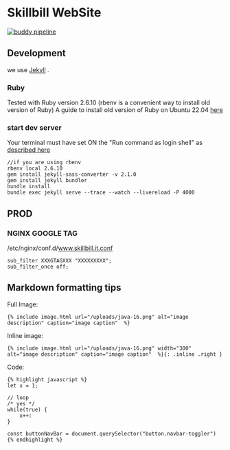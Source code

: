 Skillbill WebSite
=================

[![buddy pipeline](https://app.buddy.works/skillbill-bw/company-site/pipelines/pipeline/253029/badge.svg?token=107d3bbbb60ecabcdb08e0c4f842888977cc5d7b269e84936f8b8074747daf78 "buddy pipeline")](https://app.buddy.works/skillbill-bw/company-site/pipelines/pipeline/253029)


## Development

we use [Jekyll](https://jekyllrb.com/) .

### Ruby

Tested with Ruby version 2.6.10 (rbenv is a convenient way to install old version of Ruby)
A guide to install old version of Ruby on Ubuntu 22.04 [here](https://www.how2shout.com/linux/3-ways-to-install-ruby-on-ubuntu-22-04-lts-jammy/)


### start dev server

Your terminal must have set ON the "Run command as login shell" as [described here](https://rvm.io/integration/gnome-terminal)

```
//if you are using rbenv
rbenv local 2.6.10
gem install jekyll-sass-converter -v 2.1.0
gem install jekyll bundler
bundle install
bundle exec jekyll serve --trace --watch --livereload -P 4000
```


## PROD

### NGINX GOOGLE TAG

/etc/nginx/conf.d/www.skillbill.it.conf

```
sub_filter XXXGTAGXXX "XXXXXXXXX";
sub_filter_once off;

```


## Markdown formatting tips

Full Image:
```
{% include image.html url="/uploads/java-16.png" alt="image description" caption="image caption"  %}
```

Inline image:
```
{% include image.html url="/uploads/java-16.png" width="300" alt="image description" caption="image caption"  %}{: .inline .right }
```

Code:
```
{% highlight javascript %}
let x = 1;

// loop
/* yes */
while(true) {
    x++:
}

const buttonNavBar = document.querySelector("button.navbar-toggler")
{% endhighlight %}
```

